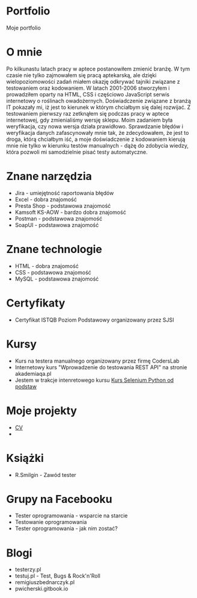 # Portfolio
Moje portfolio

# O mnie
Po kilkunastu latach pracy w aptece postanowiłem zmienić branżę. W tym czasie nie tylko zajmowałem się pracą aptekarską, ale dzięki wielopoziomowości zadań miałem okazję odkrywać tajniki związane z testowaniem oraz kodowaniem. W latach 2001-2006 stworzyłem i prowadziłem oparty na HTML, CSS i częściowo JavaScript serwis internetowy o roślinach owadożernych. Doświadczenie związane z branżą IT pokazały mi, iż jest to kierunek w którym chciałbym się dalej rozwijać. Z testowaniem pierwszy raz zetknąłem się podczas pracy w aptece internetowej, gdy zmienialiśmy wersję sklepu. Moim zadaniem była weryfikacja, czy nowa wersja działa prawidłowo. Sprawdzanie błędów i weryfikacja danych zafascynowały mnie tak, że zdecydowałem, że jest to droga, którą chciałbym iść, a moje doświadczenie z kodowaniem kierują mnie nie tylko w kierunku testów manualnych - dążę do zdobycia wiedzy, która pozwoli mi samodzielnie pisać testy automatyczne.

# Znane narzędzia
* Jira - umiejętność raportowania błędów
* Excel - dobra znajomość
* Presta Shop - podstawowa znajomość
* Kamsoft KS-AOW - bardzo dobra znajomość
* Postman - podstawowa znajomość
* SoapUI - podstawowa znajomość

# Znane technologie
* HTML - dobra znajomość
* CSS - podstawowa znajomość
* MySQL - podstawowa znajomość

# Certyfikaty
* Certyfikat ISTQB Poziom Podstawowy organizowany przez SJSI

# Kursy 
* Kurs na testera manualnego organizowany przez firmę CodersLab
* Internetowy kurs "Wprowadzenie do testowania REST API" na stronie akademiaqa.pl
* Jestem w trakcje intenretowego kursu [Kurs Selenium Python od podstaw](https://www.udemy.com/course/kurs-selenium-python/)

# Moje projekty
* [CV](https://rafalpitera.netlify.app/)
* 

# Książki
* R.Smilgin - Zawód tester

# Grupy na Facebooku
* Tester oprogramowania - wsparcie na starcie
* Testowanie oprogramowania
* Tester oprogramowania - jak nim zostać?

# Blogi
* testerzy.pl
* testuj.pl - Test, Bugs & Rock'n'Roll
* remigiuszbednarczyk.pl
* pwicherski.gitbook.io

